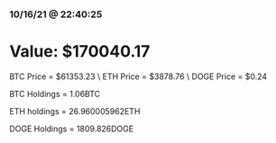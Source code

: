 ### 10/16/21 @ 22:40:25 

# Value: $170040.17



BTC Price = $61353.23
\ ETH Price = $3878.76
\ DOGE Price = $0.24


BTC Holdings = 1.06BTC

 ETH holdings = 26.960005962ETH

 DOGE Holdings = 1809.826DOGE

